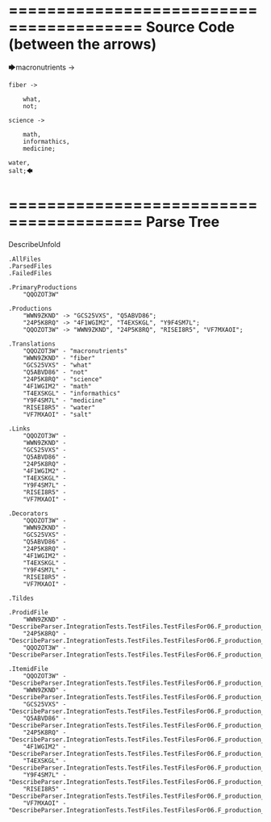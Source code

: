 ========================================
Source Code (between the arrows)
========================================

🡆macronutrients ->

    fiber ->

        what,
        not;
	
	science ->
		
		math,
		informathics,
		medicine;
    
    water,
    salt;🡄

========================================
Parse Tree
========================================
DescribeUnfold

    .AllFiles
    .ParsedFiles
    .FailedFiles

    .PrimaryProductions
        "QQOZOT3W" 

    .Productions
        "WWN9ZKND" -> "GCS25VXS", "Q5ABVD86";
        "24P5K8RQ" -> "4F1WGIM2", "T4EXSKGL", "Y9F4SM7L";
        "QQOZOT3W" -> "WWN9ZKND", "24P5K8RQ", "RISEI8R5", "VF7MXAOI";

    .Translations
        "QQOZOT3W" - "macronutrients"
        "WWN9ZKND" - "fiber"
        "GCS25VXS" - "what"
        "Q5ABVD86" - "not"
        "24P5K8RQ" - "science"
        "4F1WGIM2" - "math"
        "T4EXSKGL" - "informathics"
        "Y9F4SM7L" - "medicine"
        "RISEI8R5" - "water"
        "VF7MXAOI" - "salt"

    .Links
        "QQOZOT3W" - 
        "WWN9ZKND" - 
        "GCS25VXS" - 
        "Q5ABVD86" - 
        "24P5K8RQ" - 
        "4F1WGIM2" - 
        "T4EXSKGL" - 
        "Y9F4SM7L" - 
        "RISEI8R5" - 
        "VF7MXAOI" - 

    .Decorators
        "QQOZOT3W" - 
        "WWN9ZKND" - 
        "GCS25VXS" - 
        "Q5ABVD86" - 
        "24P5K8RQ" - 
        "4F1WGIM2" - 
        "T4EXSKGL" - 
        "Y9F4SM7L" - 
        "RISEI8R5" - 
        "VF7MXAOI" - 

    .Tildes

    .ProdidFile
        "WWN9ZKND" - "DescribeParser.IntegrationTests.TestFiles.TestFilesFor06.F_production_in_production4.ds"
        "24P5K8RQ" - "DescribeParser.IntegrationTests.TestFiles.TestFilesFor06.F_production_in_production4.ds"
        "QQOZOT3W" - "DescribeParser.IntegrationTests.TestFiles.TestFilesFor06.F_production_in_production4.ds"

    .ItemidFile
        "QQOZOT3W" - "DescribeParser.IntegrationTests.TestFiles.TestFilesFor06.F_production_in_production4.ds"
        "WWN9ZKND" - "DescribeParser.IntegrationTests.TestFiles.TestFilesFor06.F_production_in_production4.ds"
        "GCS25VXS" - "DescribeParser.IntegrationTests.TestFiles.TestFilesFor06.F_production_in_production4.ds"
        "Q5ABVD86" - "DescribeParser.IntegrationTests.TestFiles.TestFilesFor06.F_production_in_production4.ds"
        "24P5K8RQ" - "DescribeParser.IntegrationTests.TestFiles.TestFilesFor06.F_production_in_production4.ds"
        "4F1WGIM2" - "DescribeParser.IntegrationTests.TestFiles.TestFilesFor06.F_production_in_production4.ds"
        "T4EXSKGL" - "DescribeParser.IntegrationTests.TestFiles.TestFilesFor06.F_production_in_production4.ds"
        "Y9F4SM7L" - "DescribeParser.IntegrationTests.TestFiles.TestFilesFor06.F_production_in_production4.ds"
        "RISEI8R5" - "DescribeParser.IntegrationTests.TestFiles.TestFilesFor06.F_production_in_production4.ds"
        "VF7MXAOI" - "DescribeParser.IntegrationTests.TestFiles.TestFilesFor06.F_production_in_production4.ds"

